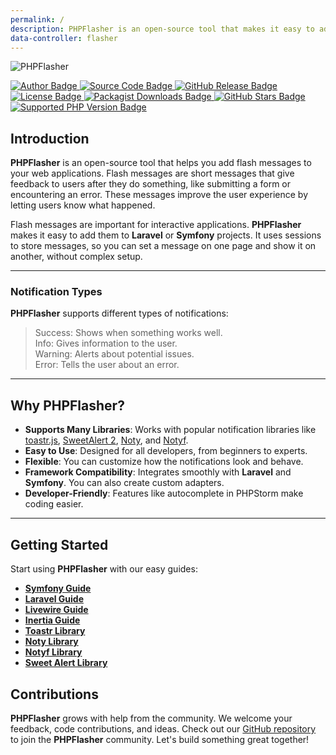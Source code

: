 ```yaml
---
permalink: /
description: PHPFlasher is an open-source tool that makes it easy to add flash messages to your Laravel or Symfony projects. Improve user interaction with minimal effort using simple, customizable notifications.
data-controller: flasher
---
```


<div class="text-center mb-24">
    <img id="logo" src="/static/images/php-flasher-logo.svg" class="h-20 my-8" alt="PHPFlasher">
    <p class="pt-4 mt-4 text-center">
        <a href="https://www.linkedin.com/in/younes--ennaji/">
            <img src="https://img.shields.io/badge/author-@yoeunes-blue.svg" alt="Author Badge" />
        </a>
        <a href="https://github.com/php-flasher/php-flasher">
            <img src="https://img.shields.io/badge/source-php--flasher/php--flasher-blue.svg" alt="Source Code Badge" />
        </a>
        <a href="https://github.com/php-flasher/php-flasher/releases">
            <img src="https://img.shields.io/github/tag/php-flasher/flasher.svg" alt="GitHub Release Badge" />
        </a>
        <a href="https://github.com/php-flasher/flasher/blob/master/LICENSE">
            <img src="https://img.shields.io/badge/license-MIT-brightgreen.svg" alt="License Badge" />
        </a>
        <a href="https://packagist.org/packages/php-flasher/flasher">
            <img src="https://img.shields.io/packagist/dt/php-flasher/flasher.svg" alt="Packagist Downloads Badge" />
        </a>
        <a href="https://github.com/php-flasher/php-flasher">
            <img src="https://img.shields.io/github/stars/php-flasher/php-flasher.svg" alt="GitHub Stars Badge" />
        </a>
        <a href="https://packagist.org/packages/php-flasher/flasher">
            <img src="https://img.shields.io/packagist/php-v/php-flasher/flasher.svg" alt="Supported PHP Version Badge" />
        </a>
    </p>
</div>

## <i class="fa-duotone fa-list-radio"></i> Introduction

<strong><span class="text-indigo-900">PHP<span class="text-indigo-500">Flasher</span></span></strong> is an open-source tool that helps you add flash messages to your web applications. Flash messages are short messages that give feedback to users after they do something, like submitting a form or encountering an error. These messages improve the user experience by letting users know what happened.

Flash messages are important for interactive applications. **<strong><span class="text-indigo-900">PHP<span class="text-indigo-500">Flasher</span></span></strong>** makes it easy to add them to **<i class="fa-brands fa-laravel text-red-900 fa-xl"></i> Laravel** or **<i class="fa-brands fa-symfony text-black fa-xl"></i> Symfony** projects. It uses sessions to store messages, so you can set a message on one page and show it on another, without complex setup.

---

### <i class="fa-duotone fa-list-radio"></i> Notification Types

**<strong><span class="text-indigo-900">PHP<span class="text-indigo-500">Flasher</span></span></strong>** supports different types of notifications:

> <div class="mt-2"><span class="text-green-700"><i class="fa-solid fa-circle-check fa-xl"></i> Success</span>: Shows when something works well.</div>
> <div class="mt-2"><span class="text-blue-600"><i class="fa-solid fa-circle-info fa-xl"></i> Info</span>: Gives information to the user.</div>
> <div class="mt-2"><span class="text-yellow-600"><i class="fa-solid fa-circle-exclamation fa-xl"></i> Warning</span>: Alerts about potential issues.</div>
> <div class="mt-2"><span class="text-red-600"><i class="fa-solid fa-circle-xmark fa-xl"></i> Error</span>: Tells the user about an error.</div>

---

## <i class="fa-duotone fa-list-radio"></i> Why **<strong><span class="text-indigo-900">PHP<span class="text-indigo-500">Flasher</span></span></strong>**?

- **Supports Many Libraries**: Works with popular notification libraries like [toastr.js](/library/toastr/), [SweetAlert 2](/library/sweetalert/), [Noty](/library/noty/), and [Notyf](/library/notyf/).
- **Easy to Use**: Designed for all developers, from beginners to experts.
- **Flexible**: You can customize how the notifications look and behave.
- **Framework Compatibility**: Integrates smoothly with <i class="fa-brands fa-laravel text-red-900 fa-xl"></i> <strong>Laravel</strong> and <i class="fa-brands fa-symfony text-black fa-xl"></i> <strong>Symfony</strong>. You can also create custom adapters.
- **Developer-Friendly**: Features like autocomplete in PHPStorm make coding easier.

---

## <i class="fa-duotone fa-list-radio"></i> Getting Started

Start using **<strong><span class="text-indigo-900">PHP<span class="text-indigo-500">Flasher</span></span></strong>** with our easy guides:

- [**Symfony Guide**](/symfony/)
- [**Laravel Guide**](/laravel/)
- [**Livewire Guide**](/livewire/)
- [**Inertia Guide**](/inertia/)
- [**Toastr Library**](/library/toastr/)
- [**Noty Library**](/library/noty/)
- [**Notyf Library**](/library/notyf/)
- [**Sweet Alert Library**](/library/sweetalert/)

## <i class="fa-duotone fa-list-radio"></i> Contributions

**<strong><span class="text-indigo-900">PHP<span class="text-indigo-500">Flasher</span></span></strong>** grows with help from the community. We welcome your feedback, code contributions, and ideas. Check out our [GitHub repository](https://github.com/php-flasher/php-flasher) to join the **<strong><span class="text-indigo-900">PHP<span class="text-indigo-500">Flasher</span></span></strong>** community. Let's build something great together! <i class="fa-solid fa-heart text-red-600"></i>
